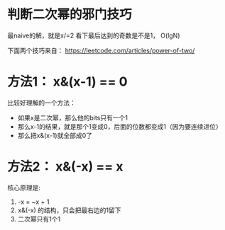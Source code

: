 # 判断二次幂的邪门技巧
最naive的解，就是x/=2 看下最后达到的奇数是不是1， O(lgN)  
  
下面两个技巧来自：
https://leetcode.com/articles/power-of-two/
# 方法1： x&(x-1) == 0
比较好理解的一个方法：  
- 如果x是二次幂，那么他的bits只有一个1  
- 那么x-1的结果，就是那个1变成0，后面的位数都变成1（因为要连续进位）  
- 那么把x&(x-1)就全部成0了
# 方法2： x&(-x) == x
核心原理是:
1. -x = ~x + 1
2. x&(-x) 的结构，只会把最右边的1留下
3. 二次幂只有1个1